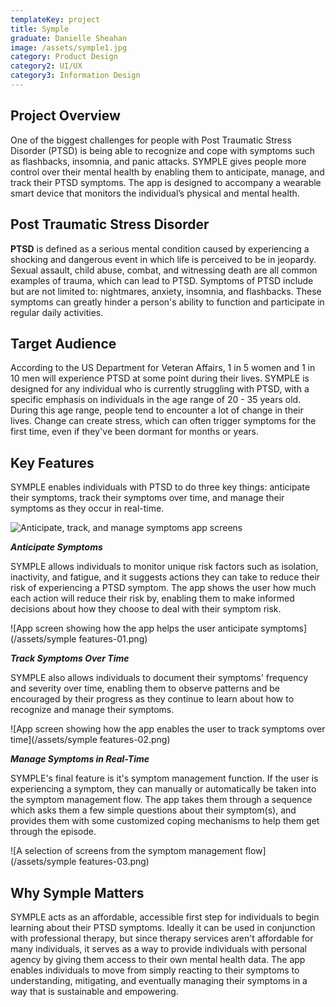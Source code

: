 ```yaml
---
templateKey: project
title: Symple
graduate: Danielle Sheahan
image: /assets/symple1.jpg
category: Product Design
category2: UI/UX
category3: Information Design
---
```

## Project Overview

One of the biggest challenges for people with Post Traumatic Stress Disorder (PTSD) is being able to recognize and cope with symptoms such as flashbacks, insomnia, and panic attacks. SYMPLE gives people more control over their mental health by enabling them to anticipate, manage, and track their PTSD symptoms. The app is designed to accompany a wearable smart device that monitors the individual’s physical and mental health.

## Post Traumatic Stress Disorder

**PTSD** is defined as a serious mental condition caused by experiencing a shocking and dangerous event in which life is perceived to be in jeopardy. Sexual assault, child abuse, combat, and witnessing death are all common examples of trauma, which can lead to PTSD. Symptoms of PTSD include but are not limited to: nightmares, anxiety, insomnia, and flashbacks. These symptoms can greatly hinder a person's ability to function and participate in regular daily activities.

## Target Audience

According to the US Department for Veteran Affairs, 1 in 5 women and 1 in 10 men will experience PTSD at some point during their lives. SYMPLE is designed for any individual who is currently struggling with PTSD, with a specific emphasis on individuals in the age range of 20 - 35 years old. During this age range, people tend to encounter a lot of change in their lives. Change can create stress, which can often trigger symptoms for the first time, even if they've been dormant for months or years.

## Key Features

SYMPLE enables individuals with PTSD to do three key things: anticipate their symptoms, track their symptoms over time, and manage their symptoms as they occur in real-time.

![Anticipate, track, and manage symptoms app screens](/assets/symple2.png)

**_Anticipate Symptoms_**

SYMPLE allows individuals to monitor unique risk factors such as isolation, inactivity, and fatigue, and it suggests actions they can take to reduce their risk of experiencing a PTSD symptom. The app shows the user how much each action will reduce their risk by, enabling them to make informed decisions about how they choose to deal with their symptom risk.

![App screen showing how the app helps the user anticipate symptoms](/assets/symple features-01.png)

**_Track Symptoms Over Time_**

SYMPLE also allows individuals to document their symptoms' frequency and severity over time, enabling them to observe patterns and be encouraged by their progress as they continue to learn about how to recognize and manage their symptoms.

![App screen showing how the app enables the user to track symptoms over time](/assets/symple features-02.png)

**_Manage Symptoms in Real-Time_**

SYMPLE's final feature is it's symptom management function. If the user is experiencing a symptom, they can manually or automatically be taken into the symptom management flow. The app takes them through a sequence which asks them a few simple questions about their symptom(s), and provides them with some customized coping mechanisms to help them get through the episode.

![A selection of screens from the symptom management flow](/assets/symple features-03.png)

## Why Symple Matters

SYMPLE acts as an affordable, accessible first step for individuals to begin learning about their PTSD symptoms. Ideally it can be used in conjunction with professional therapy, but since therapy services aren't affordable for many individuals, it serves as a way to provide individuals with personal agency by giving them access to their own mental health data. The app enables individuals to move from simply reacting to their symptoms to understanding, mitigating, and eventually managing their symptoms in a way that is sustainable and empowering.
